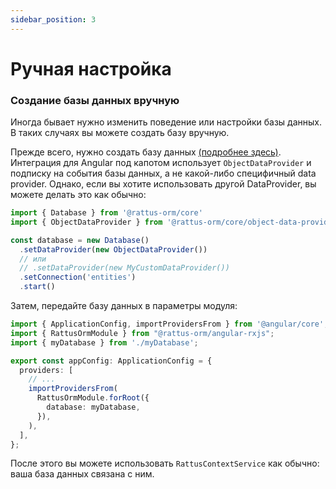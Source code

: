 ```yaml
---
sidebar_position: 3
---
```


# Ручная настройка

### Создание базы данных вручную
Иногда бывает нужно изменить поведение или настройки базы данных. В таких случаях вы можете
создать базу вручную.

Прежде всего, нужно создать базу данных [(подробнее здесь)](/docs/docs-core/database). Интеграция для Angular
под капотом использует `ObjectDataProvider` и подписку на события базы данных, а не какой-либо
специфичный data provider. Однако, если вы хотите использовать другой DataProvider, вы можете
делать это как обычно:
```typescript
import { Database } from '@rattus-orm/core'
import { ObjectDataProvider } from '@rattus-orm/core/object-data-provider'

const database = new Database()
  .setDataProvider(new ObjectDataProvider())
  // или
  // .setDataProvider(new MyCustomDataProvider())
  .setConnection('entities')
  .start()
```

Затем, передайте базу данных в параметры модуля:
```typescript
import { ApplicationConfig, importProvidersFrom } from '@angular/core';
import { RattusOrmModule } from "@rattus-orm/angular-rxjs";
import { myDatabase } from './myDatabase';

export const appConfig: ApplicationConfig = {
  providers: [
    // ...
    importProvidersFrom(
      RattusOrmModule.forRoot({ 
        database: myDatabase,
      }),
    ),
  ],
};
```

После этого вы можете использовать `RattusContextService` как обычно: ваша база данных связана с ним.
